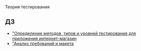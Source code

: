 Теория тестирования

## ДЗ

- ["Определение методов, типов и уровней тестирования для приложения интернет-магазин](https://docs.google.com/spreadsheets/d/1NS-M6hvh74_9aHi0s67rKQFk5ICr3V8nU5GL9RD52CM/edit?usp=sharing)
- ["Анализ требований и макета]([https://docs.google.com/spreadsheets/d/1NS-M6hvh74_9aHi0s67rKQFk5ICr3V8nU5GL9RD52CM/edit?usp=sharing](https://docs.google.com/spreadsheets/d/1bjO-bWjTI2jcJ_boBOb44j3Pd0gZV5ZVGgrjMiOkcus/edit?usp=sharing))
